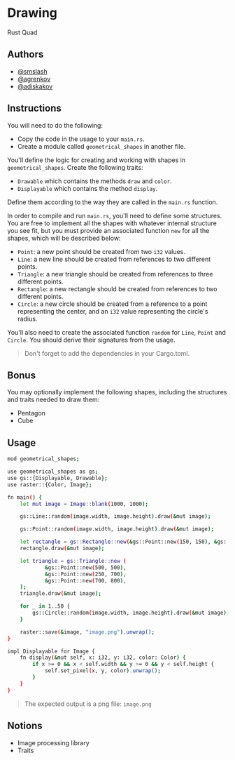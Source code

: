 # Drawing

Rust Quad

## Authors

* [@smslash](https://github.com/smslash)
* [@agrenkov](https://01.alem.school/git/agrenkov)
* [@adiskakov](https://01.alem.school/git/adiskakov)

## Instructions

You will need to do the following:

- Copy the code in the usage to your ```main.rs```.
- Create a module called ```geometrical_shapes``` in another file.

You'll define the logic for creating and working with shapes in ```geometrical_shapes```. Create the following traits:

- ```Drawable``` which contains the methods ```draw``` and ```color```.
- ```Displayable``` which contains the method ```display```.

Define them according to the way they are called in the ```main.rs``` function.

In order to compile and run ```main.rs```, you'll need to define some structures. You are free to implement all the shapes with whatever internal structure you see fit, but you must provide an associated function ```new``` for all the shapes, which will be described below:

- ```Point```: a new point should be created from two ```i32``` values.
- ```Line```: a new line should be created from references to two different points.
- ```Triangle```: a new triangle should be created from references to three different points.
- ```Rectangle```: a new rectangle should be created from references to two different points.
- ```Circle```: a new circle should be created from a reference to a point representing the center, and an ```i32``` value representing the circle's radius.

You'll also need to create the associated function ```random``` for ```Line```, ```Point``` and ```Circle```. You should derive their signatures from the usage.

> Don't forget to add the dependencies in your Cargo.toml.

## Bonus

You may optionally implement the following shapes, including the structures and traits needed to draw them:

- Pentagon
- Cube

## Usage

```bash
mod geometrical_shapes;

use geometrical_shapes as gs;
use gs::{Displayable, Drawable};
use raster::{Color, Image};

fn main() {
    let mut image = Image::blank(1000, 1000);

    gs::Line::random(image.width, image.height).draw(&mut image);

    gs::Point::random(image.width, image.height).draw(&mut image);

    let rectangle = gs::Rectangle::new(&gs::Point::new(150, 150), &gs::Point::new(50, 50));
    rectangle.draw(&mut image);

    let triangle = gs::Triangle::new (
            &gs::Point::new(500, 500),
            &gs::Point::new(250, 700),
            &gs::Point::new(700, 800),
    );
    triangle.draw(&mut image);

    for _ in 1..50 {
        gs::Circle::random(image.width, image.height).draw(&mut image);
    }

    raster::save(&image, "image.png").unwrap();
}

impl Displayable for Image {
    fn display(&mut self, x: i32, y: i32, color: Color) {
        if x >= 0 && x < self.width && y >= 0 && y < self.height {
            self.set_pixel(x, y, color).unwrap();
        }
    }
}
```

> The expected output is a png file: ```image.png```

## Notions

- Image processing library
- Traits

